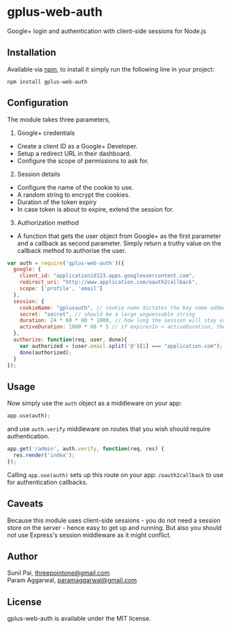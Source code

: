 gplus-web-auth
==============

Google+ login and authentication with client-side sessions for Node.js

## Installation

Available via [npm](http://www.npmjs.org), to install it simply run the following line in your project:

    npm install gplus-web-auth

## Configuration

The module takes three parameters,

1. Google+ credentials
  * Create a client ID as a Google+ Developer.
  * Setup a redirect URL in their dashboard.
  * Configure the scope of permissions to ask for.
2. Session details
  * Configure the name of the cookie to use.
  * A random string to encrypt the cookies.
  * Duration of the token expiry
  * In case token is about to expire, extend the session for.
3. Authorization method
  * A function that gets the user object from Google+ as the first parameter and a callback as second parameter. Simply return a truthy value on the callback method to authorise the user.

```js
var auth = require('gplus-web-auth')({
  google: {
    client_id: "applicationid123.apps.googleusercontent.com",
    redirect_uri: "http://www.application.com/oauth2callback",
    scope: ['profile', 'email']
  },
  session: {
    cookieName: "gplusauth", // cookie name dictates the key name added to the request object
    secret: "secret", // should be a large unguessable string
    duration: 24 * 60 * 60 * 1000, // how long the session will stay valid in ms
    activeDuration: 1000 * 60 * 5 // if expiresIn < activeDuration, the session will be extended by activeDuration milliseconds
  },
  authorize: function(req, user, done){
    var authorized = (user.email.split('@')[1] === "application.com");
    done(authorized);
  }
});
```

## Usage

Now simply use the `auth` object as a middleware on your app:

```js
app.use(auth);
```

and use `auth.verify` middleware on routes that you wish should require authentication.

```js
app.get('/admin', auth.verify, function(req, res) {
  res.render('index');
});
```

Calling `app.use(auth)` sets up this route on your app: `/oauth2callback` to use for authentication callbacks.

## Caveats

Because this module uses client-side sessions - you do not need a session store on the server - hence easy to get up and running. But also you should not use Express's session middleware as it might conflict.

## Author

Sunil Pai, threepointone@gmail.com  
Param Aggarwal, paramaggarwal@gmail.com

## License

gplus-web-auth is available under the MIT license.
